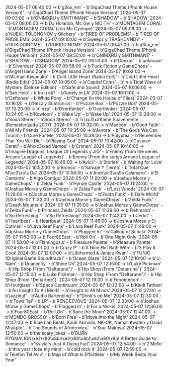 2024-05-07 08:40:00 -> b'g3ox_em' - b'GigaChad Theme (Phonk House Version)' - b'GigaChad Theme (Phonk House Version)'
2024-05-07 09:03:00 -> b'ONIMXRU y SMITHMANE' - b'SHADOW' - b'SHADOW'
2024-05-07 09:06:00 -> b'DJ Holanda, Mc Gw y MC TH' - b'MONTAGEM CORAL' - b'MONTAGEM CORAL (con Mc Cyclope)'
2024-05-07 09:08:00 -> b'NUEKI, TOLCHONOV y Glichery' - b'TIRED OF PROBLEMS' - b'TIRED OF PROBLEMS'
2024-05-07 09:10:00 -> b'Sweepz y TRA$HCVNDY' - b'RUKIDDINGME' - b'RUKIDDINGME'
2024-05-07 09:47:00 -> b'g3ox_em' - b'GigaChad Theme (Phonk House Version)' - b'GigaChad Theme (Phonk House Version)'
2024-05-07 09:50:00 -> b'ONIMXRU y SMITHMANE' - b'SHADOW' - b'SHADOW'
2024-05-07 09:53:00 -> b'Geoxor' - b'unknown' - b'Silverdust'
2024-05-07 09:58:00 -> b'Funk Fiction y GameChops' - b'Angel Island Zone' - b'Angel Island Zone'
2024-05-07 10:02:00 -> b'Michael Kiwanuka' - b'Cold Little Heart (Radio Edit)' - b'Cold Little Heart (Radio Edit)'
2024-05-07 10:05:00 -> b'Capital Cities' - b'In a Tidal Wave of Mystery (Deluxe Edition)' - b'Safe and Sound'
2024-05-07 10:08:00 -> b'San Holo' - b'bb u ok?' - b'lonely in LA'
2024-05-07 10:11:00 -> b'Deftones' - b'White Pony' - b'Change (In the House of Flies)'
2024-05-07 10:16:00 -> b'Rezz y Subtronics' - b'Puzzle Box' - b'Puzzle Box'
2024-05-07 10:20:00 -> b'Inzo' - b'Overthinker' - b'Overthinker'
2024-05-07 10:24:00 -> b'Kowloon' - b'Wake Up' - b'Wake Up'
2024-05-07 10:28:00 -> b'Soda Stereo' - b'Soda Stereo' - b'Tr\xc3\xa1tame Suavemente (Remasterizado 2007)'
2024-05-07 10:32:00 -> b'Madeon' - b'Good Faith' - b'All My Friends'
2024-05-07 10:35:00 -> b'Aurora' - b'The Gods We Can Touch' - b'Cure For Me'
2024-05-07 10:38:00 -> b'Polyphia' - b'Remember That You Will Die' - b'Playing God'
2024-05-07 10:42:00 -> b'Gustavo Cerati' - b'Ah\xc3\xad Vamos' - b'Crimen'
2024-05-07 10:46:00 -> b'Imagine Dragons, League Of Legends y JID' - b'Enemy (from the series Arcane League of Legends)' - b'Enemy (From the series Arcane League of Legends)'
2024-05-07 10:49:00 -> b'Avicii' - b'Stories' - b'Waiting for Love'
2024-05-07 10:52:00 -> b'Bronco' - b'Salvaje Y Tierno' - b'Total Que M\xc3\xa1s Da'
2024-05-07 10:56:00 -> b'Andr\xc3\xa9s Calamaro' - b'El Cantante' - b'Algo Contigo'
2024-05-07 11:20:00 -> b'Joshua Morse y GameChops' - b'Zelda Funk' - b'Hyrule Castle'
2024-05-07 11:24:00 -> b'Joshua Morse y GameChops' - b'Zelda Funk' - b'Lost Woods'
2024-05-07 11:28:00 -> b'Joshua Morse y GameChops' - b'Zelda Funk' - b'Dark World'
2024-05-07 11:32:00 -> b'Joshua Morse y GameChops' - b'Zelda Funk' - b'Death Mountain'
2024-05-07 11:35:00 -> b'Joshua Morse y GameChops' - b'Zelda Funk' - b'Princess Zelda'
2024-05-07 11:39:00 -> b'Flehmann' - b'So Refreshing!' - b'So Refreshing!'
2024-05-07 11:42:00 -> b'Jeddi' - b'Heartbeat' - b'Heartbeat'
2024-05-07 11:46:00 -> b'Joshua Morse y Dj Cutman' - b'Lava Reef Funk' - b'Lava Reef Funk'
2024-05-07 11:49:00 -> b'Joshua Morse y GameChops' - b'Plugged In' - b'Calling of Schala'
2024-05-07 11:53:00 -> b'Four80East' - b'Roll On' - b'One Night Only'
2024-05-07 11:58:00 -> b'Flamingosis' - b'Pleasure Palette' - b'Pleasure Palette'
2024-05-07 12:01:00 -> b'Crazy P' - b'A Nice Hot Bath With' - b'3 Play It Cool'
2024-05-07 12:07:00 -> b'Lifeformed & Janice Kwan' - b'TUNIC (Original Game Soundtrack)' - b'Ocean Glaze'
2024-05-07 12:10:00 -> b'U-Nam' - b'Unanimity' - b'Shine On'
2024-05-07 12:15:00 -> b'Luke Pickman' - b'Hip Shop (From "Deltarune")' - b'Hip Shop (From "Deltarune")'
2024-05-07 12:15:00 -> b'Luke Pickman' - b'Hip Shop (From "Deltarune")' - b'Hip Shop (From "Deltarune")'
2024-05-07 12:19:00 -> b'Fenomenon' - b'Hourglass' - b'Space Continuum'
2024-05-07 12:23:00 -> b'Kaidi Tatham' - b'An Insight To All Minds' - b'Insight to All Minds'
2024-05-07 12:27:00 -> b'jazzinuf' - b'Audio Bartending' - b"Drink's on Me"
2024-05-07 12:30:00 -> b'Towa Tei' - b'LP' - b'RENDEZVOUS'
2024-05-07 12:33:00 -> b'Joshua Morse y GameChops' - b'Plugged In' - b'For a Nickel'
2024-05-07 12:36:00 -> b'Four80East' - b'Roll On' - b'Race the Moon'
2024-05-07 12:41:00 -> b'MONDO GROSSO' - b'Born Free' - b'Move Into the Night'
2024-05-07 12:47:00 -> b'Blue Lab Beats, Kaidi Akinnibi, NK-OK, Namali Kwaten y David Mrakpor' - b'The Sounds of Afrotronica' - b'Soul Makosa'
2024-05-07 12:50:00 -> b'the scary jokes' - b'BURN PYGMALION\xe2\x80\x8b!\xe2\x80\x8b!\xe2\x80\x8b! A Better Guide to Romance' - b"Sylvia's Just A Dying Fad"
2024-05-07 12:54:00 -> b'2 Mello' - b'this year I lose my mind' - b'cold rock it'
2024-05-07 12:59:00 -> b'Telefon Tel Aviv' - b'Map of What Is Effortless' - b'My Week Beats Your Year'
